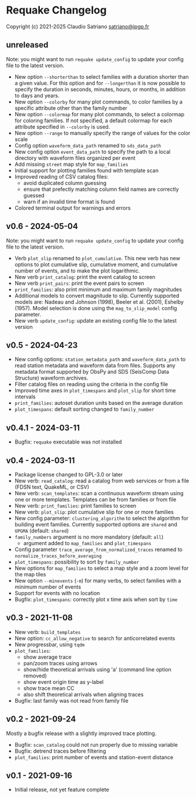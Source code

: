 # Requake Changelog

Copyright (c) 2021-2025 Claudio Satriano <satriano@ipgp.fr>

## unreleased

Note: you might want to run `requake update_config` to update your config file
to the latest version.

- New option `--shorterthan` to select families with a duration shorter than a
  given value. For this option and for `--longerthan` it is now possible to
  specify the duration in seconds, minutes, hours, or months, in addition to
  days and years.
- New option `--colorby` for many plot commands, to color families by a
  specific attribute other than the family number
- New option `--colormap` for many plot commands, to select a colormap
  for coloring families. If not specified, a default colormap for each
  attribute specified in `--colorby` is used.
- New option `--range` to manually specify the range of values for the color
  scale
- Config option `waveform_data_path` renamed to `sds_data_path`
- New config option `event_data_path` to specify the path to a local directory
  with waveform files organized per event
- Add missing `street` map style for `map_families`
- Initial support for plotting families found with template scan
- Improved reading of CSV catalog files:
  - avoid duplicated column guessing
  - ensure that prefectly matching column field names are correctly guessed
  - warn if an invalid time format is found
- Colored terminal output for warnings and errors

## v0.6 - 2024-05-04

Note: you might want to run `requake update_config` to update your config file
to the latest version.

- Verb `plot_slip` renamed to `plot_cumulative`. This new verb has new options
  to plot cumulative slip, cumulative moment, and cumulative number of events,
  and to make the plot logarithmic.
- New verb `print_catalog`: print the event catalog to screen
- New verb `print_pairs`: print the event pairs to screen
- `print_families`: also print minimum and maximum family magnitudes
- Additional models to convert magnitude to slip. Currently supported models
  are: Nadeau and Johnson (1998), Beeler et al. (2001), Eshelby (1957).
  Model selection is done using the `mag_to_slip_model` config parameter.
- New verb `update_config`: update an existing config file to the latest
  version

## v0.5 - 2024-04-23

- New config options: `station_metadata_path` and `waveform_data_path` to
  read station metadata and waveform data from files. Supports any metadata
  format supported by ObsPy and SDS (SeisComp Data Structure) waveform
  archives.
- Filter catalog files on reading using the criteria in the config file
- Improved time axes in `plot_timespans` and `plot_slip` for short time
  intervals
- `print_families`: autoset duration units based on the average duration
- `plot_timespans`: default sorting changed to `family_number`

## v0.4.1 - 2024-03-11

- Bugfix: `requake` executable was not installed

## v0.4 - 2024-03-11

- Package license changed to GPL-3.0 or later
- New verb: `read_catalog`: read a catalog from web services or from a file
  (FDSN text, QuakeML, or CSV)
- New verb: `scan_templates`: scan a continuous waveform stream using one
  or more templates. Templates can be from families or from file
- New verb: `print_families`: print families to screen
- New verb: `plot_slip`: plot cumulative slip for one or more families
- New config parameter: `clustering_algorithm` to select the algorithm
  for building event families. Currently supported options are `shared` and
  `UPGMA` (default: `shared`)
- `family_numbers` argument is no more mandatory (default: `all`)
  - argument added to `map_families` and `plot_timespans`
- Config parameter `trace_average_from_normalized_traces` renamed to
  `normalize_traces_before_averaging`
- `plot_timespans`: possibility to sort by `family_number`
- New options for `map_families` to select a map style and a zoom level for the
  map tiles
- New option `--minevents` (`-m`) for many verbs, to select families with a
  minimum number of events
- Support for events with no location
- Bugfix: `plot_timespans`: correctly plot x time axis when sort by `time`

## v0.3 - 2021-11-08

- New verb: `build_templates`
- New option: `cc_allow_negative` to search for anticorrelated events
- New progressbar, using `tqdm`
- `plot_families`:
  - show average trace
  - pan/zoom traces using arrows
  - show/hide theoretical arrivals using 'a' (command line option removed)
  - show event origin time as y-label
  - show trace mean CC
  - also shift theoretical arrivals when aligning traces
- Bugfix: last family was not read from family file

## v0.2 - 2021-09-24

Mostly a bugfix release with a slightly improved trace plotting.

- Bugfix: `scan_catalog` could not run properly due to missing variable
- Bugfix: detrend traces before filtering
- `plot_families`: print number of events and station-event distance

## v0.1 - 2021-09-16

- Initial release, not yet feature complete
